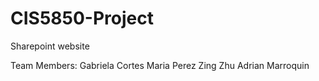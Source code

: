 # CIS5850-Project
Sharepoint website

Team Members: 
Gabriela Cortes 
Maria Perez
Zing Zhu
Adrian Marroquin
